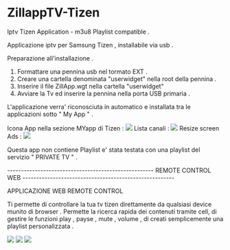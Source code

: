 # ZillappTV-Tizen
Iptv Tizen Application - m3u8 Playlist compatible .

Applicazione iptv per Samsung Tizen , installabile via usb . 

Preparazione all'installazione . 

1) Formattare una pennina usb nel tormato EXT . 
2) Creare una cartella denominata "userwidget" nella root della pennina . 
3) Inserire il file ZillApp.wgt nella cartella "userwidget" 
4) Avviare la Tv ed inserire la pennina nella porta USB primaria . 

L'applicazione verra' riconosciuta in automatico e installata tra le applicazioni sotto " My App " .


Icona App nella sezione MYapp di Tizen : 
<img src = "http://159.89.106.214/zillapp/skin/1.jpeg" > 
Lista canali :
<img src = "http://159.89.106.214/zillapp/skin/2.jpeg" > 
Resize screen Ads :
<img src = "http://159.89.106.214/zillapp/skin/3.jpeg" > 

Questa app non contiene Playlist e' stata testata con una playlist del servizio " PRIVATE TV " . 



----------------------------------------------------- REMOTE CONTROL WEB -------------------------------------------------------

APPLICAZIONE WEB REMOTE CONTROL 

Ti permette di controllare la tua tv tizen direttamente da qualsiasi device munito di browser . 
Permette la ricerca rapida dei contenuti tramite cell, di gestire le funzioni play , payse , mute , volume , di creati
semplicemente una playlist personalizzata . 

<img src = "http://159.89.106.214/zillapp/skin/4.png" > 


<img src = "http://159.89.106.214/zillapp/skin/5.png" > 


<img src = "http://159.89.106.214/zillapp/skin/6.png" > 



